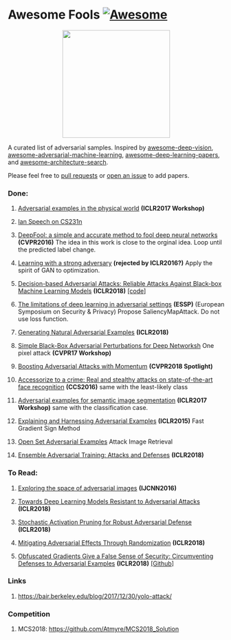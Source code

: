 # Awesome Fools [![Awesome](https://awesome.re/badge.svg)](https://awesome.re)

<p align="center">
  <img width="250" src="https://camo.githubusercontent.com/1131548cf666e1150ebd2a52f44776d539f06324/68747470733a2f2f63646e2e7261776769742e636f6d2f73696e647265736f726875732f617765736f6d652f6d61737465722f6d656469612f6c6f676f2e737667" "Awesome!">
</p>

A curated list of adversarial samples. Inspired by [awesome-deep-vision](https://github.com/kjw0612/awesome-deep-vision), [awesome-adversarial-machine-learning](https://github.com/yenchenlin/awesome-adversarial-machine-learning), [awesome-deep-learning-papers](https://github.com/terryum/awesome-deep-learning-papers), and [awesome-architecture-search](https://github.com/markdtw/awesome-architecture-search).

Please feel free to [pull requests](https://github.com/layumi/Awesome-Fools/pulls) or [open an issue](https://github.com/layumi/Awesome-Fools/issues) to add papers.


### Done:
1. [Adversarial examples in the physical world](http://cn.arxiv.org/abs/1607.02533) 
**(ICLR2017 Workshop)**

2. [Ian Speech on CS231n](http://cs231n.stanford.edu/slides/2017/cs231n_2017_lecture16.pdf)

3. [DeepFool: a simple and accurate method to fool deep neural networks](https://www.cv-foundation.org/openaccess/content_cvpr_2016/papers/Moosavi-Dezfooli_DeepFool_A_Simple_CVPR_2016_paper.pdf)
**(CVPR2016)**
The idea in this work is close to the orginal idea. 
Loop until the predicted label change.

4. [Learning with a strong adversary](http://cn.arxiv.org/pdf/1511.03034.pdf)
**(rejected by ICLR2016?)** Apply the spirit of GAN to optimization.

5. [Decision-based Adversarial Attacks: Reliable Attacks Against Black-box Machine Learning Models](http://cn.arxiv.org/pdf/1712.04248.pdf)
**(ICLR2018)** [[code]](https://github.com/bethgelab/foolbox)

6. [The limitations of deep learning in adversarial settings](https://arxiv.org/pdf/1511.07528.pdf) **(ESSP)** (European Symposium on Security & Privacy) Propose SaliencyMapAttack. Do not use loss function.

7. [Generating Natural Adversarial Examples](https://openreview.net/forum?id=H1BLjgZCb&noteId=r1dkEyaSG) **(ICLR2018)**

8. [Simple Black-Box Adversarial Perturbations for Deep Networksh](https://arxiv.org/pdf/1612.06299.pdf) One pixel attack **(CVPR17 Workshop)**

9. [Boosting Adversarial Attacks with Momentum](https://arxiv.org/pdf/1710.06081.pdf) **(CVPR2018 Spotlight)**

10. [Accessorize to a crime: Real and stealthy attacks on state-of-the-art face recognition](https://www.archive.ece.cmu.edu/~lbauer/papers/2016/ccs2016-face-recognition.pdf) **(CCS2016)** same with the least-likely class

11. [Adversarial examples for semantic image segmentation](https://arxiv.org/abs/1703.01101) **(ICLR2017 Workshop)** same with the classification case.

12. [Explaining and Harnessing Adversarial Examples](https://arxiv.org/abs/1412.6572)
**(ICLR2015)** Fast Gradient Sign Method

13. [Open Set Adversarial Examples](https://arxiv.org/abs/1809.02681) Attack Image Retrieval

14. [Ensemble Adversarial Training: Attacks and Defenses](https://openreview.net/forum?id=rkZvSe-RZ) **(ICLR2018)**

### To Read:

1. [Exploring the space of adversarial images](http://ieeexplore.ieee.org/document/7727230/)
**(IJCNN2016)**

2. [Towards Deep Learning Models Resistant to Adversarial Attacks](https://arxiv.org/abs/1706.06083) **(ICLR2018)**

3. [Stochastic Activation Pruning for Robust Adversarial Defense](https://openreview.net/forum?id=H1uR4GZRZ) **(ICLR2018)**

4. [Mitigating Adversarial Effects Through Randomization](https://openreview.net/forum?id=Sk9yuql0Z) **(ICLR2018)**

5. [Obfuscated Gradients Give a False Sense of Security: Circumventing Defenses to Adversarial Examples](https://arxiv.org/abs/1802.00420) **(ICLR2018)** [[Github]](https://github.com/anishathalye/obfuscated-gradients)

### Links
1. https://bair.berkeley.edu/blog/2017/12/30/yolo-attack/

### Competition
1. MCS2018: https://github.com/Atmyre/MCS2018_Solution



